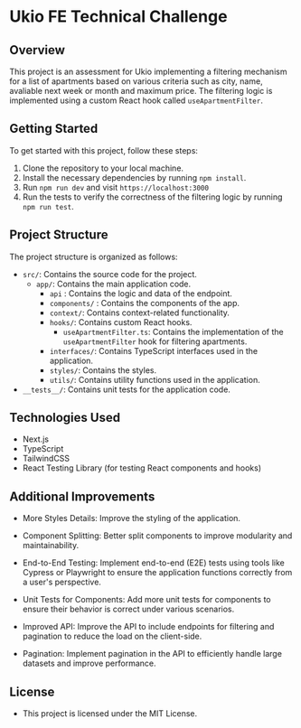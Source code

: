 # Ukio FE Technical Challenge

## Overview

This project is an assessment for Ukio implementing a filtering mechanism for a list of apartments based on various criteria such as city, name, avaliable next week or month and maximum price. The filtering logic is implemented using a custom React hook called `useApartmentFilter`.

## Getting Started

To get started with this project, follow these steps:

1. Clone the repository to your local machine.
2. Install the necessary dependencies by running `npm install`.
3. Run `npm run dev` and visit `https://localhost:3000`
4. Run the tests to verify the correctness of the filtering logic by running `npm run test`.

## Project Structure

The project structure is organized as follows:

- `src/`: Contains the source code for the project.
  - `app/`: Contains the main application code.
    - `api` : Contains the logic and data of the endpoint.
    - `components/` : Contains the components of the app.
    - `context/`: Contains context-related functionality.
    - `hooks/`: Contains custom React hooks.
      - `useApartmentFilter.ts`: Contains the implementation of the `useApartmentFilter` hook for filtering apartments.
    - `interfaces/`: Contains TypeScript interfaces used in the application.
    - `styles/`: Contains the styles.
    - `utils/`: Contains utility functions used in the application.
- `__tests__/`: Contains unit tests for the application code.

## Technologies Used

- Next.js
- TypeScript
- TailwindCSS
- React Testing Library (for testing React components and hooks)

## Additional Improvements

- More Styles Details: Improve the styling of the application.

- Component Splitting: Better split components to improve modularity and maintainability.

- End-to-End Testing: Implement end-to-end (E2E) tests using tools like Cypress or Playwright to ensure the application functions correctly from a user's perspective.

- Unit Tests for Components: Add more unit tests for components to ensure their behavior is correct under various scenarios.

- Improved API: Improve the API to include endpoints for filtering and pagination to reduce the load on the client-side.

- Pagination: Implement pagination in the API to efficiently handle large datasets and improve performance.

## License
- This project is licensed under the MIT License.


